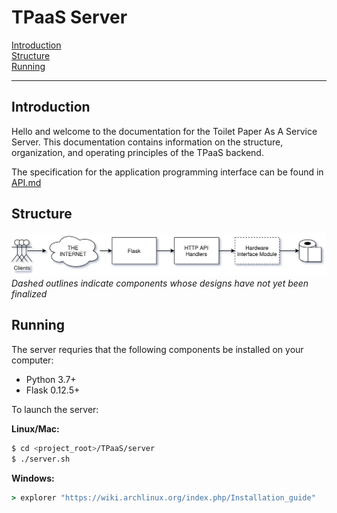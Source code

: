 # TPaaS Server

[Introduction](#Introduction)  
[Structure](#Structure)  
[Running](#Running)

---

## Introduction

Hello and welcome to the documentation for the Toilet Paper As A Service Server.
This documentation contains information on the structure, organization, and
operating principles of the TPaaS backend.

The specification for the application programming interface can be found in
[API.md](API.md)

## Structure

![](doc/structure.png)  
*Dashed outlines indicate components whose designs have not yet been finalized*

## Running

The server requries that the following components be installed on your computer:

* Python 3.7+
* Flask 0.12.5+

To launch the server:

**Linux/Mac:**
```bash
$ cd <project_root>/TPaaS/server
$ ./server.sh
```

**Windows:**
```cmd
> explorer "https://wiki.archlinux.org/index.php/Installation_guide"
```